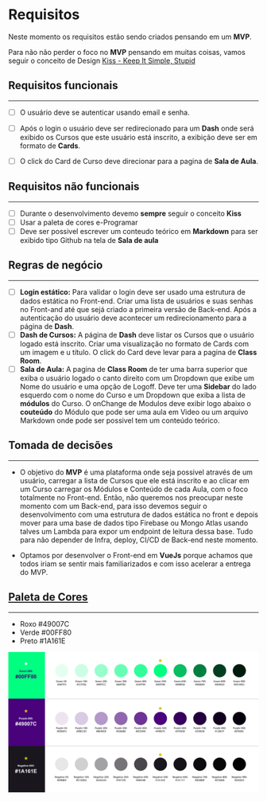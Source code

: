 # Requisitos 

Neste momento os requisitos estão sendo criados pensando em um **MVP**.   

Para não não perder o foco no **MVP** pensando em muitas coisas, vamos seguir o conceito de Design [Kiss - Keep It Simple, Stupid](https://uxdesign.blog.br/a-origem-do-keep-it-simple-stupid-kiss-b24085dc1327)

## Requisitos funcionais
--------------------------

- [ ] O usuário deve se autenticar usando email e senha.
- [ ] Após o login o usuário deve ser redirecionado para um **Dash** onde será exibido os Cursos que este usuário está inscrito, a exibição deve ser em formato de **Cards**.
- [ ] O click do Card de Curso deve direcionar para a pagina de **Sala de Aula**.


## Requisitos não funcionais
-----------------------------

- [ ] Durante o desenvolvimento devemo **sempre** seguir o conceito **Kiss**
- [ ] Usar a paleta de cores e-Programar
- [ ] Deve ser possivel escrever um conteudo teórico em **Markdown** para ser exibido tipo Github na tela de **Sala de aula**

## Regras de negócio
---------------------

- [ ] **Login estático:** Para validar o login deve ser usado uma estrutura de dados estática no Front-end. Criar uma lista de usuários e suas senhas no Front-and até que sejá criado a primeira versão de Back-end. Após a autenticação do usuário deve acontecer um redirecionamento para a página de **Dash**.
- [ ] **Dash de Cursos:**  A página de **Dash** deve listar os Cursos que o usuário logado está inscrito. Criar uma visualização no formato de Cards com um imagem e u título. O click do Card deve levar para a pagina de **Class Room**.
- [ ] **Sala de Aula:** A pagina de **Class Room** de ter uma barra superior que exiba o usuário logado o canto direito com um Dropdown que exibe um Nome do usuário e uma opção de Logoff. Deve ter uma **Sidebar** do lado esquerdo com o nome do Curso e um Dropdown que exiba a lista de **módulos** do Curso. O onChange de Modulos deve exibir logo abaixo o **couteúdo** do Módulo que pode ser uma aula em Video ou um arquivo Markdown onde pode ser possivel tem um conteúdo teórico.

## Tomada de decisões
---------------------

- O objetivo do **MVP** é uma plataforma onde seja possivel através de um usuário, carregar a lista de Cursos que ele está inscrito e ao clicar em um Curso carregar os Módulos e Conteúdo de cada Aula, com o foco totalmente no Front-end. Então, não queremos nos preocupar neste momento com um Back-end, para isso devemos seguir o desenvolvimento com uma estrutura de dados estática no front e depois mover para uma base de dados tipo Firebase ou Mongo Atlas usando talves um Lambda para expor um endpoint de leitura dessa base. Tudo para não depender de Infra, deploy, CI/CD de Back-end neste momento.

- Optamos por desenvolver o Front-end em **VueJs** porque achamos que todos iriam se sentir mais familiarizados e com isso acelerar a entrega do MVP.

## [Paleta de Cores](./images/colors-pallete.png)
--------------------

- Roxo #49007C
- Verde #00FF80
- Preto #1A161E

![Colors Pallete](./images/colors-pallete.png)